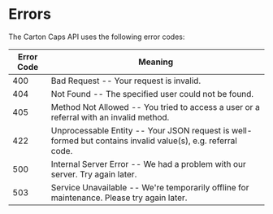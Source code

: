 # Errors

The Carton Caps API uses the following error codes:


Error Code | Meaning
---------- | -------
400 | Bad Request -- Your request is invalid.
404 | Not Found -- The specified user could not be found.
405 | Method Not Allowed -- You tried to access a user or a referral with an invalid method.
422 | Unprocessable Entity -- Your JSON request is well-formed but contains invalid value(s), e.g. referral code.
500 | Internal Server Error -- We had a problem with our server. Try again later.
503 | Service Unavailable -- We're temporarily offline for maintenance. Please try again later.
